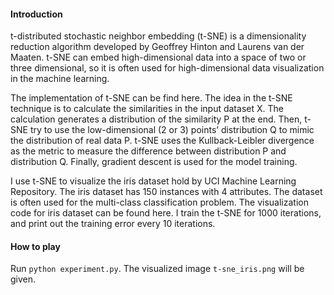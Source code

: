 #### Introduction

t-distributed stochastic neighbor embedding (t-SNE) is a dimensionality reduction algorithm developed by Geoffrey Hinton and Laurens van der Maaten. t-SNE can embed high-dimensional data into a space of two or three dimensional, so it is often used for high-dimensional data visualization in the machine learning. 

The implementation of t-SNE can be find here. The idea in the t-SNE technique is to calculate the similarities in the input dataset X. The calculation generates a distribution of the similarity P at the end. Then, t-SNE try to use the low-dimensional (2 or 3) points’ distribution Q to mimic the distribution of real data P. t-SNE uses the Kullback-Leibler divergence as the metric to measure the difference between distribution P and distribution Q. Finally, gradient descent is used for the model training. 

I use t-SNE to visualize the iris dataset hold by UCI Machine Learning Repository. The iris dataset has 150 instances with 4 attributes. The dataset is often used for the multi-class classification problem. The visualization code for iris dataset can be found here. I train the t-SNE for 1000 iterations, and print out the training error every 10 iterations.

#### How to play
Run `python experiment.py`. The visualized image `t-sne_iris.png` will be given.